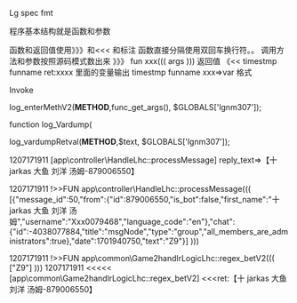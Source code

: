 Lg spec fmt


程序基本结构就是函数和参数

函数和返回值使用》》》和<<< 和标注
函数直接分隔使用双回车换行符。。
调用方法和参数按照源码模式数出来  》》》  fun xxx(((  args )))
返回值    《<< timestmp funname  ret:xxxx
里面的变量输出  timestmp funname   xxx=>var 格式

Invoke

log_enterMethV2(__METHOD__,func_get_args(), $GLOBALS['lgnm307']);

function log_Vardump(


log_vardumpRetval(__METHOD__,$text, $GLOBALS['lgnm307']);



1207171911 [app\controller\HandleLhc::processMessage] reply_text=>【十 jarkas 大鱼 刘洋 汤姆-879006550】



1207171911 !>>FUN app\controller\HandleLhc::processMessage((( [{"message_id":50,"from":{"id":879006550,"is_bot":false,"first_name":"十 jarkas 大鱼 刘洋 汤姆","username":"Xxx0079468","language_code":"en"},"chat":{"id":-4038077884,"title":"msgNode","type":"group","all_members_are_administrators":true},"date":1701940750,"text":"Z9"}] )))


1207171911 !>>FUN app\common\Game2handlrLogicLhc::regex_betV2((( ["Z9"] )))
1207171911 <<<<< [app\common\Game2handlrLogicLhc::regex_betV2] <<<ret:【十 jarkas 大鱼 刘洋 汤姆-879006550】






